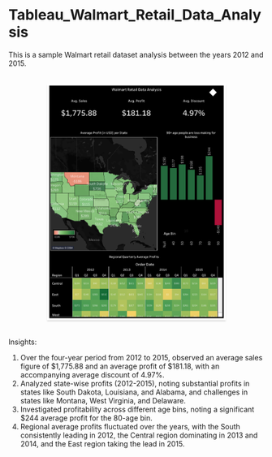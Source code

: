 # Tableau_Walmart_Retail_Data_Analysis

This is a sample Walmart retail dataset analysis between the years 2012 and 2015.

<br/>
<div style="text-align: center;">
    <img src="https://github.com/Sumeettt27/Tableau_Walmart_Retail_Data_Analysis/blob/main/Walmart%20Retail%20Data%20Dashboard.png" alt="walmart retail data dashboard" style="max-width:70%;box-shadow:0 2.8px 2.2px rgba(0, 0, 0, 0.12)" />
</div>
<br/>

Insights:
1. Over the four-year period from 2012 to 2015, observed an average sales figure of $1,775.88 and an average profit of $181.18, with an accompanying average discount of 4.97%.
2. Analyzed state-wise profits (2012-2015), noting substantial profits in states like South Dakota, Louisiana, and Alabama, and challenges in states like Montana, West Virginia, and Delaware.
3. Investigated profitability across different age bins, noting a significant $244 average profit for the 80-age bin.
4. Regional average profits fluctuated over the years, with the South consistently leading in 2012, the Central region dominating in 2013 and 2014, and the East region taking the lead in 2015.
